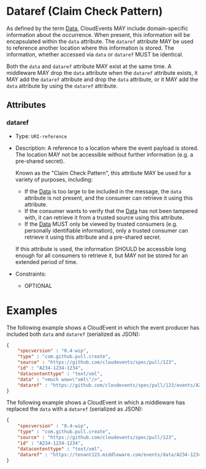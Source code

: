# Dataref (Claim Check Pattern)

As defined by the term [Data](../spec.md#data), CloudEvents MAY include
domain-specific information about the occurrence. When present, this information
will be encapsulated within the `data` attribute.
The `dataref` attribute MAY be used to reference another location where this
information is stored. The information, whether accessed via `data` or `dataref`
MUST be identical.

Both the `data` and `dataref` attribute MAY exist at the same time. A middleware
MAY drop the `data` attribute when the `dataref` attribute exists, it MAY add
the `dataref` attribute and drop the `data` attribute, or it MAY add the `data`
attribute by using the `dataref` attribute.

## Attributes

### dataref
* Type: `URI-reference`
* Description: A reference to a location where the event payload is stored. The
  location MAY not be accessible without further information (e.g. a pre-shared
  secret).

  Known as the "Claim Check Pattern", this attribute MAY be used for a variety
  of purposes, including:

  * If the [Data](../spec.md#data) is too large to be included in the message,
    the `data` attribute is not present, and the consumer can retrieve it using
    this attribute.
  * If the consumer wants to verify that the [Data](../spec.md#data) has not
    been tampered with, it can retrieve it from a trusted source using this
    attribute.
  * If the [Data](../spec.md#data) MUST only be viewed by trusted consumers
    (e.g.  personally identifiable information), only a trusted consumer can
    retrieve it using this attribute and a pre-shared secret.

  If this attribute is used, the information SHOULD be accessible long enough
  for all consumers to retrieve it, but MAY not be stored for an extended period
  of time.

* Constraints:
  * OPTIONAL

# Examples

The following example shows a CloudEvent in which the event producer has included
both `data` and `dataref` (serialized as JSON):

``` JSON
{
    "specversion" : "0.4-wip",
    "type" : "com.github.pull.create",
    "source" : "https://github.com/cloudevents/spec/pull/123",
    "id" : "A234-1234-1234",
    "datacontenttype" : "text/xml",
    "data" : "<much wow=\"xml\"/>",
    "dataref" : "https://github.com/cloudevents/spec/pull/123/events/A234-1234-1234.xml"
}
```

The following example shows a CloudEvent in which a middleware has replaced the
`data` with a `dataref` (serialized as JSON):

``` JSON
{
    "specversion" : "0.4-wip",
    "type" : "com.github.pull.create",
    "source" : "https://github.com/cloudevents/spec/pull/123",
    "id" : "A234-1234-1234",
    "datacontenttype" : "text/xml",
    "dataref" : "https://tenant123.middleware.com/events/data/A234-1234-1234.xml"
}
```

